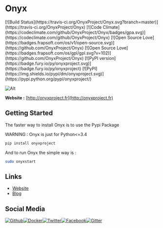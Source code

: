 # Onyx
<snippet>
[![Build Status](https://travis-ci.org/OnyxProject/Onyx.svg?branch=master)](https://travis-ci.org/OnyxProject/Onyx) [![Code Climate](https://codeclimate.com/github/OnyxProject/Onyx/badges/gpa.svg)](https://codeclimate.com/github/OnyxProject/Onyx) [![Open Source Love](https://badges.frapsoft.com/os/v1/open-source.svg)](https://github.com/OnyxProject/Onyx) [![Open Source Love](https://badges.frapsoft.com/os/gpl/gpl.svg?v=102)](https://github.com/OnyxProject/Onyx) [![PyPI version](https://badge.fury.io/py/onyxproject.svg)](https://badge.fury.io/py/onyxproject) [![PyPI](https://img.shields.io/pypi/dm/onyxproject.svg)](https://pypi.python.org/pypi/onyxproject/)

![Alt](http://nsa37.casimages.com/img/2016/12/22/161222040026648620.png)


**Website :** [http://onyxproject.fr](http://onyxproject.fr)

## Getting Started

The faster way to install Onyx is to use the Pypi Package 

WARNING : Onyx is just for Python<=3.4


```bash
pip install onyxproject
```

And to run Onyx the simple way is :

```bash
sudo onyxstart
```

## Links

- [Website](http://onyxlabs.fr)
- [Blog](http://onyxlabs.fr/blog)

## Social Media

[![Github](https://github.frapsoft.com/social/github.png)](https://github.com/OnyxProject/Onyx)[![Docker](https://github.frapsoft.com/social/docker.png)](https://hub.docker.com/r/onyxproject/onyx/)[![Twitter](https://github.frapsoft.com/social/twitter.png)](https://twitter.com/LabsOnyx)[![Facebook](https://github.frapsoft.com/social/facebook.png)](https://www.facebook.com/LabsOnyx/)[![Gitter](https://github.frapsoft.com/social/gitter.png)](https://gitter.im/onyxproject)


</snippet>
